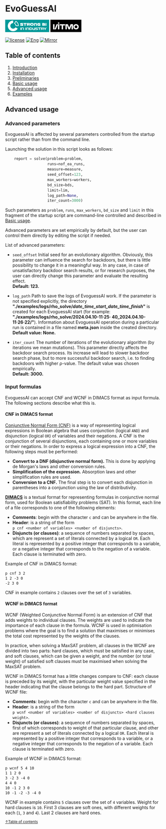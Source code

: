 # EvoGuessAI
[![SAI](https://github.com/ITMO-NSS-team/open-source-ops/blob/master/badges/SAI_badge_flat.svg)](https://sai.itmo.ru/)
[![ITMO](https://github.com/ITMO-NSS-team/open-source-ops/blob/master/badges/ITMO_badge_flat_rus.svg)](https://en.itmo.ru/en/)

[![license](https://img.shields.io/github/license/aimclub/evoguess-ai)](https://github.com/aimclub/evoguess-ai/blob/master/LICENSE)
[![Eng](https://img.shields.io/badge/lang-ru-yellow.svg)](/README.md)
[![Mirror](https://img.shields.io/badge/mirror-GitLab-orange)](https://gitlab.actcognitive.org/itmo-sai-code/evoguess-ai)

## Table of contents <a name="tablecontents"></a>
1. [Introduction](intro.md)
2. [Installation](installation.md)
3. [Preliminaries](theory.md)
4. [Basic usage](basic.md)
5. [Advanced usage](advanced.md)
6. [Examples](examples.md)

## Advanced usage

### Advanced parameters

EvoguessAI is affected by several parameters controlled from 
the startup script rather than from the command line.

Launching the solution in this script looks as follows:
```python
    report = solve(problem=problem,
                   runs=nof_ea_runs,
                   measure=measure,
                   seed_offset=123,
                   max_workers=workers,
                   bd_size=bds,
                   limit=lim,
                   log_path=None,
                   iter_count=3000)
```
Such parameters as `problem`, `runs`, `max_workers`, `bd_size` and 
`limit` in this fragment of the startup script are command-line 
controlled and described in [Basic usage](basic.md).

Advanced parameters are set empirically by default, 
but the user can control them directly by editing the script if needed.

List of advanced parameters:

+ `seed_offset` Initial seed for an evolutionary algorithm. 
Obviously, this parameter can influence the search for backdoors, 
but there is little possibility to change it in a meaningful way. 
In any case, in case of unsatisfactory backdoor search results, 
or for research purposes, the user can directly change this parameter 
and evaluate the resulting effect.  
**Default: 123.**


+ `log_path` Path to save the logs of EvoguessAI work. 
If the parameter is not specified explicitly, the directory 
**"./examples/logs/rho_solve/*date_time_start_date_time_finish*"**
is created for each EvoguessAI start (for example: 
**"./examples/logs/rho_solve/2024.04.10-11&#xb7;25&#xb7;
40_2024.04.10-11&#xb7;26&#xb7;22/"**). 
Information about EvoguessAI operation during a particular 
run is contained in a file named **meta.json** inside 
the created directory.  
**Default value: None.**

[//]: # (Бтв в логах инфа только про найденные бэкдоры, 
и ничего про дерайвинг и дальнейшее решение. 
Это надо доработать.)

+ `iter_count` The number of iterations of the 
evolutionary algorithm (by iterations we mean mutations). 
This parameter directly affects the backdoor search process. 
Its increase will lead to slower backdoor search phase, 
but to more successful backdoor search, i.e. to 
finding backdoors with higher ρ-value. 
The default value was chosen empirically.  
**Default: 3000.**

[//]: # (Тут нужно добавить, что при нахождении бэкдора с одной 
хардтаской и выделения из неё юнитов, происходит перезапуск 
эволюционки \(в рамках того же "запуска"\), но число итераций 
сохраняется на все такие перезапуски.)

### Input formulas

EvoguessAI can accept CNF and WCNF in DIMACS format 
as input formula. The following sections describe what this is.

#### CNF in DIMACS format

[Conjunctive Normal Form (CNF)](https://en.wikipedia.org/wiki/Conjunctive_normal_form)
is a way of representing logical expressions in Boolean algebra 
that uses conjunction (logical `AND`) and disjunction 
(logical `OR`) of variables and their negations. A CNF is the 
conjunction of several disjunctions, each containing one 
or more variables or their negations. In order to express a logical 
expression into a CNF, the following steps must be performed:
+ **Convert to a DNF (disjunctive normal form).**
This is done by applying de Morgan's laws and other conversion rules.
+ **Simplification of the expression.** 
Absorption laws and other simplification rules are used.
+ **Conversion to a CNF.** The final step is to 
convert each disjunction in parentheses into a 
conjunction using the law of distributivity.

[**DIMACS**](https://jix.github.io/varisat/manual/0.2.0/formats/dimacs.html) 
is a textual format for representing formulas 
in conjunctive normal form, used for Boolean 
satisfiability problems (SAT). In this format, each 
line of a file corresponds to one of the following 
elements:
+ **Comments**: begin with the character `c` and can be anywhere in the file.
+ **Header**: is a string of the form  
`p cnf <number of variables> <number of disjuncts>`.
+ **Disjuncts (or clauses)**: a sequence of numbers separated by spaces, 
which are represent a set of literals connected by a logical `OR`. 
Each literal is represented by a positive integer that corresponds 
to a variable, or a negative integer that corresponds to the negation 
of a variable. Each clause is terminated with zero.

Example of CNF in DIMACS format:
```
p cnf 3 2
1 2 -3 0
-2 3 0
```
CNF in example contains `2` clauses over the set of `3` variables.

#### WCNF in DIMACS format

WCNF (Weighted Conjunctive Normal Form) is an extension of CNF 
that adds weights to individual clauses. The weights are used 
to indicate the importance of each clause in the formula. 
WCNF is used in optimisation problems where the goal is to 
find a solution that maximises or minimises the total cost 
represented by the weights of the clauses.

In practice, when solving a MaxSAT problem, all clauses in the 
WCNF are divided into two parts: hard clauses, which must be 
satisfied in any case, and soft clauses, which can be given a weight, 
and the number (or total weight) of satisfied soft clauses 
must be maximised when solving the MaxSAT problem.

WCNF in DIMACS format has a little changes compare to CNF: 
each clause is preceded by its weight, with the particular 
weight value specified in the header indicating that the 
clause belongs to the hard part. Sctructure of WCNF file:  
+ **Comments**: begin with the character `c` and can be anywhere in the file.
+ **Header**: is a string of the form  
`p wcnf <number of variables> <number of disjuncts> <hard clauses weight>`.
+ **Disjuncts (or clauses)**: a sequence of numbers separated by spaces, 
first of which corresponds to weight of that particular clause, and other are
represent a set of literals connected by a logical `OR`. 
Each literal is represented by a positive integer that corresponds 
to a variable, or a negative integer that corresponds to the negation 
of a variable. Each clause is terminated with zero.

Example of WCNF in DIMACS format:
```
p wcnf 5 4 10
1 1 2 0
3 -2 3 -4 0
4 4 0
10 -1 2 3 0
10 -1 -2 -3 -4 0
```
WCNF in example contains `5` clauses over the set of `4` variables. 
Weight for hard clauses is `10`.
First 3 clauses are soft ones, with different weights for each (`1`, `3` and `4`).
Last 2 clauses are hard ones.



<sup>[&uarr;Table of contents](#tablecontents)</sup>
